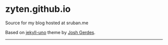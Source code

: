 # zyten.github.io

Source for my blog hosted at sruban.me

Based on [jekyll-uno](https://github.com/joshgerdes/jekyll-uno) theme by [Josh Gerdes](https://github.com/joshgerdes).

---
